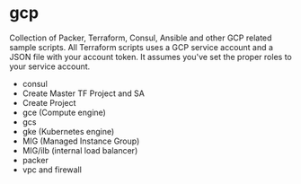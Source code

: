 # gcp
Collection of Packer, Terraform, Consul, Ansible and other GCP related sample scripts.
All Terraform scripts uses a GCP service account and a JSON file with your account token.  It assumes you've set the proper roles to your service account.

* consul
* Create Master TF Project and SA
* Create Project
* gce (Compute engine)
* gcs
* gke (Kubernetes engine)
* MIG (Managed Instance Group)
* MIG/ilb (internal load balancer)
* packer
* vpc and firewall
